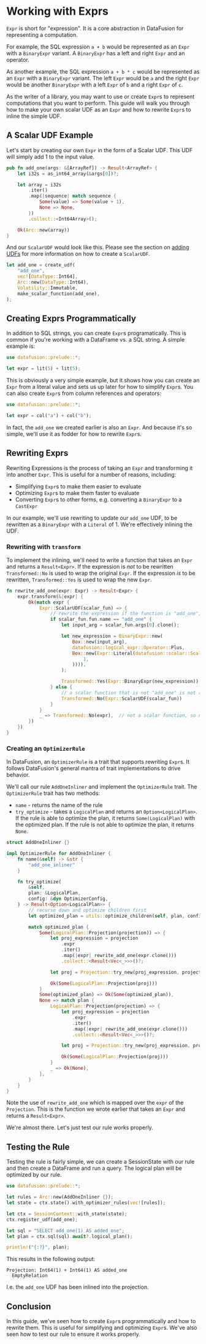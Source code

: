 <!---
  Licensed to the Apache Software Foundation (ASF) under one
  or more contributor license agreements.  See the NOTICE file
  distributed with this work for additional information
  regarding copyright ownership.  The ASF licenses this file
  to you under the Apache License, Version 2.0 (the
  "License"); you may not use this file except in compliance
  with the License.  You may obtain a copy of the License at

    http://www.apache.org/licenses/LICENSE-2.0

  Unless required by applicable law or agreed to in writing,
  software distributed under the License is distributed on an
  "AS IS" BASIS, WITHOUT WARRANTIES OR CONDITIONS OF ANY
  KIND, either express or implied.  See the License for the
  specific language governing permissions and limitations
  under the License.
-->

# Working with Exprs

<!-- https://github.com/apache/arrow-datafusion/issues/7304 -->

`Expr` is short for "expression". It is a core abstraction in DataFusion for representing a computation.

For example, the SQL expression `a + b` would be represented as an `Expr` with a `BinaryExpr` variant. A `BinaryExpr` has a left and right `Expr` and an operator.

As another example, the SQL expression `a + b * c` would be represented as an `Expr` with a `BinaryExpr` variant. The left `Expr` would be `a` and the right `Expr` would be another `BinaryExpr` with a left `Expr` of `b` and a right `Expr` of `c`.

As the writer of a library, you may want to use or create `Expr`s to represent computations that you want to perform. This guide will walk you through how to make your own scalar UDF as an `Expr` and how to rewrite `Expr`s to inline the simple UDF.

## A Scalar UDF Example

Let's start by creating our own `Expr` in the form of a Scalar UDF. This UDF will simply add 1 to the input value.

```rust
pub fn add_one(args: &[ArrayRef]) -> Result<ArrayRef> {
    let i32s = as_int64_array(&args[0])?;

    let array = i32s
        .iter()
        .map(|sequence| match sequence {
            Some(value) => Some(value + 1),
            None => None,
        })
        .collect::<Int64Array>();

    Ok(Arc::new(array))
}
```

And our `ScalarUDF` would look like this. Please see the section on [adding UDFs](./adding-udfs.md) for more information on how to create a `ScalarUDF`.

```rust
let add_one = create_udf(
    "add_one",
    vec![DataType::Int64],
    Arc::new(DataType::Int64),
    Volatility::Immutable,
    make_scalar_function(add_one),
);
```

## Creating Exprs Programmatically

In addition to SQL strings, you can create `Expr`s programatically. This is common if you're working with a DataFrame vs. a SQL string. A simple example is:

```rust
use datafusion::prelude::*;

let expr = lit(5) + lit(5);
```

This is obviously a very simple example, but it shows how you can create an `Expr` from a literal value and sets us up later for how to simplify `Expr`s. You can also create `Expr`s from column references and operators:

```rust
use datafusion::prelude::*;

let expr = col("a") + col("b");
```

In fact, the `add_one` we created earlier is also an `Expr`. And because it's so simple, we'll use it as fodder for how to rewrite `Expr`s.

## Rewriting Exprs

Rewriting Expressions is the process of taking an `Expr` and transforming it into another `Expr`. This is useful for a number of reasons, including:

- Simplifying `Expr`s to make them easier to evaluate
- Optimizing `Expr`s to make them faster to evaluate
- Converting `Expr`s to other forms, e.g. converting a `BinaryExpr` to a `CastExpr`

In our example, we'll use rewriting to update our `add_one` UDF, to be rewritten as a `BinaryExpr` with a `Literal` of 1. We're effectively inlining the UDF.

### Rewriting with `transform`

To implement the inlining, we'll need to write a function that takes an `Expr` and returns a `Result<Expr>`. If the expression is _not_ to be rewritten `Transformed::No` is used to wrap the original `Expr`. If the expression _is_ to be rewritten, `Transformed::Yes` is used to wrap the new `Expr`.

```rust
fn rewrite_add_one(expr: Expr) -> Result<Expr> {
    expr.transform(&|expr| {
        Ok(match expr {
            Expr::ScalarUDF(scalar_fun) => {
                // rewrite the expression if the function is "add_one", otherwise return the original expression
                if scalar_fun.fun.name == "add_one" {
                    let input_arg = scalar_fun.args[0].clone();

                    let new_expression = BinaryExpr::new(
                        Box::new(input_arg),
                        datafusion::logical_expr::Operator::Plus,
                        Box::new(Expr::Literal(datafusion::scalar::ScalarValue::Int64(Some(
                            1,
                        )))),
                    );

                    Transformed::Yes(Expr::BinaryExpr(new_expression))
                } else {
                    // a scalar function that is not "add_one" is not rewritten
                    Transformed::No(Expr::ScalarUDF(scalar_fun))
                }
            }
            _ => Transformed::No(expr),  // not a scalar function, so not rewritten
        })
    })
}
```

### Creating an `OptimizerRule`

In DataFusion, an `OptimizerRule` is a trait that supports rewriting `Expr`s. It follows DataFusion's general mantra of trait implementations to drive behavior.

We'll call our rule `AddOneInliner` and implement the `OptimizerRule` trait. The `OptimizerRule` trait has two methods:

- `name` - returns the name of the rule
- `try_optimize` - takes a `LogicalPlan` and returns an `Option<LogicalPlan>`. If the rule is able to optimize the plan, it returns `Some(LogicalPlan)` with the optimized plan. If the rule is not able to optimize the plan, it returns `None`.

```rust
struct AddOneInliner {}

impl OptimizerRule for AddOneInliner {
    fn name(&self) -> &str {
        "add_one_inliner"
    }

    fn try_optimize(
        &self,
        plan: &LogicalPlan,
        config: &dyn OptimizerConfig,
    ) -> Result<Option<LogicalPlan>> {
        // recurse down and optimize children first
        let optimized_plan = utils::optimize_children(self, plan, config)?;

        match optimized_plan {
            Some(LogicalPlan::Projection(projection)) => {
                let proj_expression = projection
                    .expr
                    .iter()
                    .map(|expr| rewrite_add_one(expr.clone()))
                    .collect::<Result<Vec<_>>>()?;

                let proj = Projection::try_new(proj_expression, projection.input)?;

                Ok(Some(LogicalPlan::Projection(proj)))
            }
            Some(optimized_plan) => Ok(Some(optimized_plan)),
            None => match plan {
                LogicalPlan::Projection(projection) => {
                    let proj_expression = projection
                        .expr
                        .iter()
                        .map(|expr| rewrite_add_one(expr.clone()))
                        .collect::<Result<Vec<_>>>()?;

                    let proj = Projection::try_new(proj_expression, projection.input.clone())?;

                    Ok(Some(LogicalPlan::Projection(proj)))
                }
                _ => Ok(None),
            },
        }
    }
}
```

Note the use of `rewrite_add_one` which is mapped over the `expr` of the `Projection`. This is the function we wrote earlier that takes an `Expr` and returns a `Result<Expr>`.

We're almost there. Let's just test our rule works properly.

## Testing the Rule

Testing the rule is fairly simple, we can create a SessionState with our rule and then create a DataFrame and run a query. The logical plan will be optimized by our rule.

```rust
use datafusion::prelude::*;

let rules = Arc::new(AddOneInliner {});
let state = ctx.state().with_optimizer_rules(vec![rules]);

let ctx = SessionContext::with_state(state);
ctx.register_udf(add_one);

let sql = "SELECT add_one(1) AS added_one";
let plan = ctx.sql(sql).await?.logical_plan();

println!("{:?}", plan);
```

This results in the following output:

```text
Projection: Int64(1) + Int64(1) AS added_one
  EmptyRelation
```

I.e. the `add_one` UDF has been inlined into the projection.

## Conclusion

In this guide, we've seen how to create `Expr`s programmatically and how to rewrite them. This is useful for simplifying and optimizing `Expr`s. We've also seen how to test our rule to ensure it works properly.
